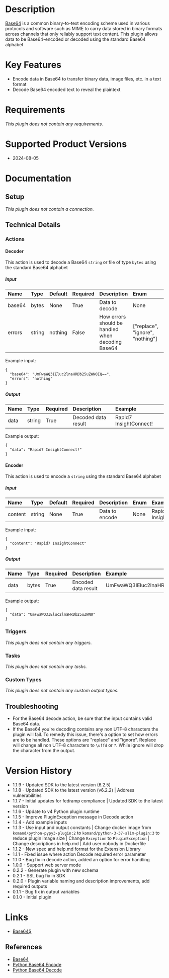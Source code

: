 # Description

[Base64](https://en.wikipedia.org/wiki/Base64) is a common binary-to-text encoding scheme used in various protocols and software such as MIME to carry data stored in binary formats across channels that only reliably support text content. This plugin allows data to be Base64-encoded or decoded using the standard Base64 alphabet

# Key Features

* Encode data in Base64 to transfer binary data, image files, etc. in a text format
* Decode Base64 encoded text to reveal the plaintext

# Requirements
  
*This plugin does not contain any requirements.*

# Supported Product Versions

* 2024-08-05

# Documentation

## Setup
  
*This plugin does not contain a connection.*

## Technical Details

### Actions


#### Decoder

This action is used to decode a Base64 `string` or file of type `bytes` using the standard Base64 alphabet

##### Input

|Name|Type|Default|Required|Description|Enum|Example|Placeholder|Tooltip|
| :--- | :--- | :--- | :--- | :--- | :--- | :--- | :--- | :--- |
|base64|bytes|None|True|Data to decode|None|UmFwaWQ3IEluc2lnaHRDb25uZWN0IQ==|None|None|
|errors|string|nothing|False|How errors should be handled when decoding Base64|["replace", "ignore", "nothing"]|ignore|None|None|
  
Example input:

```
{
  "base64": "UmFwaWQ3IEluc2lnaHRDb25uZWN0IQ==",
  "errors": "nothing"
}
```

##### Output

|Name|Type|Required|Description|Example|
| :--- | :--- | :--- | :--- | :--- |
|data|string|True|Decoded data result|Rapid7 InsightConnect!|
  
Example output:

```
{
  "data": "Rapid7 InsightConnect!"
}
```

#### Encoder

This action is used to encode a `string` using the standard Base64 alphabet

##### Input

|Name|Type|Default|Required|Description|Enum|Example|Placeholder|Tooltip|
| :--- | :--- | :--- | :--- | :--- | :--- | :--- | :--- | :--- |
|content|string|None|True|Data to encode|None|Rapid7 InsightConnect|None|None|
  
Example input:

```
{
  "content": "Rapid7 InsightConnect"
}
```

##### Output

|Name|Type|Required|Description|Example|
| :--- | :--- | :--- | :--- | :--- |
|data|bytes|True|Encoded data result|UmFwaWQ3IEluc2lnaHRDb25uZWN0|
  
Example output:

```
{
  "data": "UmFwaWQ3IEluc2lnaHRDb25uZWN0"
}
```
### Triggers
  
*This plugin does not contain any triggers.*
### Tasks
  
*This plugin does not contain any tasks.*

### Custom Types
  
*This plugin does not contain any custom output types.*

## Troubleshooting

* For the Base64 decode action, be sure that the input contains valid Base64 data.
* If the Base64 you're decoding contains any non UTF-8 characters the plugin will fail. To remedy this issue, there's a option to set how errors are to be handled. These options are "replace" and "ignore". Replace will change all non UTF-8 characters to `\uffd` or `?`. While ignore will drop the character from the output.

# Version History

* 1.1.9 - Updated SDK to the latest version (6.2.5)
* 1.1.8 - Updated SDK to the latest version (v6.2.2) | Address vulnerabilities
* 1.1.7 - Initial updates for fedramp compliance | Updated SDK to the latest version
* 1.1.6 - Update to v4 Python plugin runtime
* 1.1.5 - Improve PluginException message in Decode action
* 1.1.4 - Add example inputs
* 1.1.3 - Use input and output constants | Change docker image from `komand/python-pypy3-plugin:2` to `komand/python-3-37-slim-plugin:3` to reduce plugin image size | Change `Exception` to `PluginException` | Change descriptions in help.md | Add user nobody in Dockerfile
* 1.1.2 - New spec and help.md format for the Extension Library
* 1.1.1 - Fixed issue where action Decode required error parameter
* 1.1.0 - Bug fix in decode action, added an option for error handling
* 1.0.0 - Support web server mode
* 0.2.2 - Generate plugin with new schema
* 0.2.1 - SSL bug fix in SDK
* 0.2.0 - Plugin variable naming and description improvements, add required outputs
* 0.1.1 - Bug fix in output variables
* 0.1.0 - Initial plugin

# Links

* [Base64$](https://en.wikipedia.org/wiki/Base64)

## References

* [Base64](https://en.wikipedia.org/wiki/Base64)
* [Python Base64 Encode](https://docs.python.org/2/library/base64.html#base64.standard_b64encode)
* [Python Base64 Decode](https://docs.python.org/2/library/base64.html#base64.standard_b64decode)